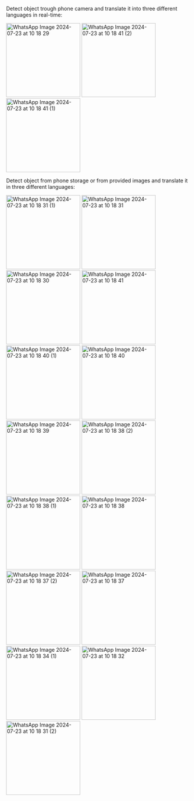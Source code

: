 Detect object trough phone camera and translate it into three different languages in real-time:

<img src="https://github.com/user-attachments/assets/c271b3b0-58cc-45cf-818a-a5a6b8e71bf5" alt="WhatsApp Image 2024-07-23 at 10 18 29" width="200"/>
<img src="https://github.com/user-attachments/assets/34035bf5-60d6-426e-b549-3737aa36286f" alt="WhatsApp Image 2024-07-23 at 10 18 41 (2)" width="200"/>
<img src="https://github.com/user-attachments/assets/b66ef365-0c3c-43ce-93b8-a40fbd2e0c6f" alt="WhatsApp Image 2024-07-23 at 10 18 41 (1)" width="200"/>



Detect object from phone storage or from provided images and translate it in three different languages:

<img src="https://github.com/user-attachments/assets/08f4f194-213c-47d0-a46e-d4ff1a28dc0d" alt="WhatsApp Image 2024-07-23 at 10 18 31 (1)" width="200"/>
<img src="https://github.com/user-attachments/assets/614fb893-f777-4688-ab23-1ac893978737" alt="WhatsApp Image 2024-07-23 at 10 18 31" width="200"/>
<img src="https://github.com/user-attachments/assets/cc99a52d-a763-45d0-8ab4-eec02e3e171c" alt="WhatsApp Image 2024-07-23 at 10 18 30" width="200"/>
<img src="https://github.com/user-attachments/assets/0b54d96f-0bbe-4e1b-93a3-a9d36e9bb666" alt="WhatsApp Image 2024-07-23 at 10 18 41" width="200"/>
<img src="https://github.com/user-attachments/assets/9b2f132f-5e50-419e-97dd-110e09aef656" alt="WhatsApp Image 2024-07-23 at 10 18 40 (1)" width="200"/>
<img src="https://github.com/user-attachments/assets/e8ab619c-09ba-41d4-a0a9-a7e91992a88d" alt="WhatsApp Image 2024-07-23 at 10 18 40" width="200"/>
<img src="https://github.com/user-attachments/assets/3f10a526-fa79-43b1-919f-7a96cc5678ca" alt="WhatsApp Image 2024-07-23 at 10 18 39" width="200"/>
<img src="https://github.com/user-attachments/assets/902c519b-d536-4e35-887c-debc688e5669" alt="WhatsApp Image 2024-07-23 at 10 18 38 (2)" width="200"/>
<img src="https://github.com/user-attachments/assets/e4eaa98a-b6fa-4d57-bdb1-47a92c1b6b56" alt="WhatsApp Image 2024-07-23 at 10 18 38 (1)" width="200"/>
<img src="https://github.com/user-attachments/assets/32d53124-f53f-4d48-8403-d443bb56d784" alt="WhatsApp Image 2024-07-23 at 10 18 38" width="200"/>
<img src="https://github.com/user-attachments/assets/15c8f298-d87f-4c75-a26a-b2856d4e0c8f" alt="WhatsApp Image 2024-07-23 at 10 18 37 (2)" width="200"/>
<img src="https://github.com/user-attachments/assets/83ccbf35-8510-4ad3-be5e-ccf615a95da6" alt="WhatsApp Image 2024-07-23 at 10 18 37" width="200"/>
<img src="https://github.com/user-attachments/assets/99adfc12-ae7a-419c-9510-7efb12f6b12f" alt="WhatsApp Image 2024-07-23 at 10 18 34 (1)" width="200"/>
<img src="https://github.com/user-attachments/assets/2461e080-24b4-4e3c-8469-e4f0cffedbbd" alt="WhatsApp Image 2024-07-23 at 10 18 32" width="200"/>
<img src="https://github.com/user-attachments/assets/00d32a5e-ee6d-4780-965a-6d68ca2d4b00" alt="WhatsApp Image 2024-07-23 at 10 18 31 (2)" width="200"/>

